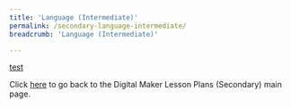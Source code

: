 ```yaml
---
title: 'Language (Intermediate)'
permalink: /secondary-language-intermediate/
breadcrumb: 'Language (Intermediate)'

---
```



[test](/placeholder-secondary-language-intermediate/)

Click [here](/in-schools/digital-maker/lesson-ideas-secondary/) to go back to the Digital Maker Lesson Plans (Secondary) main page.
